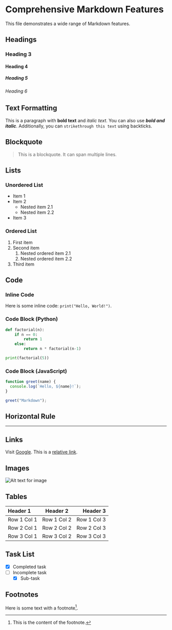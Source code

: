 
# Comprehensive Markdown Features

This file demonstrates a wide range of Markdown features.
## Headings
### Heading 3
#### Heading 4
##### Heading 5
###### Heading 6

## Text Formatting

This is a paragraph with **bold text** and *italic text*. You can also use ***bold and italic***.
Additionally, you can `strikethrough this text` using backticks.

## Blockquote

> This is a blockquote.
> It can span multiple lines.

## Lists

### Unordered List
*   Item 1
*   Item 2
    *   Nested item 2.1
    *   Nested item 2.2
*   Item 3

### Ordered List
1.  First item
2.  Second item
    1.  Nested ordered item 2.1
    2.  Nested ordered item 2.2
3.  Third item

## Code

### Inline Code
Here is some inline code: `print("Hello, World!")`.

### Code Block (Python)
```python
def factorial(n):
    if n == 0:
        return 1
    else:
        return n * factorial(n-1)

print(factorial(5))
```

### Code Block (JavaScript)
```javascript
function greet(name) {
  console.log(`Hello, ${name}!`);
}

greet("Markdown");
```

## Horizontal Rule

---

## Links

Visit [Google](https://www.google.com).
This is a [relative link](another-page.md).

## Images

![Alt text for image](https://picsum.photos/200/300 "Optional title for image")

## Tables

| Header 1 | Header 2 | Header 3 |
| :------- | :------: | -------: |
| Row 1 Col 1 | Row 1 Col 2 | Row 1 Col 3 |
| Row 2 Col 1 | Row 2 Col 2 | Row 2 Col 3 |
| Row 3 Col 1 | Row 3 Col 2 | Row 3 Col 3 |

## Task List

- [x] Completed task
- [ ] Incomplete task
    - [x] Sub-task

## Footnotes

Here is some text with a footnote[^1].

[^1]: This is the content of the footnote.

